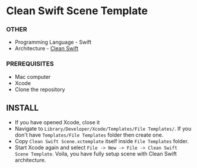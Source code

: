 # Clean Swift Scene Template

### OTHER

+ Programming Language - Swift
+ Architecture - [Clean Swift](https://clean-swift.com)

### PREREQUISITES

+ Mac computer
+ Xcode
+ Clone the repository

##  INSTALL

+ If you have opened Xcode, close it
+ Navigate to  `Library/Developer/Xcode/Templates/File Templates/`. If you don't have `Templates/File Templates` folder then create one.
+ Copy `Clean Swift Scene.xctemplate` itself inside `File Templates` folder. 
+ Start Xcode again and select `File -> New -> File -> Clean Swift Scene Template`. Voila, you have fully setup scene with Clean Swift architecture.
